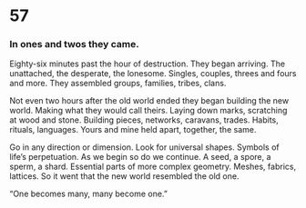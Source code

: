 # 57


### In ones and twos they came.

Eighty-six minutes past the hour of destruction. They began arriving. The unattached, the desperate, the lonesome. Singles, couples, threes and fours and more. They assembled groups, families, tribes, clans. 

Not even two hours after the old world ended they began building the new world. Making what they would call theirs. Laying down marks, scratching at wood and stone. Building pieces, networks, caravans, trades. Habits, rituals, languages. Yours and mine held apart, together, the same.

Go in any direction or dimension. Look for universal shapes. Symbols of life’s perpetuation. As we begin so do we continue. A seed, a spore, a sperm, a shard. Essential parts of more complex geometry. Meshes, fabrics, lattices. So it went that the new world resembled the old one. 

“One becomes many, many become one.”


